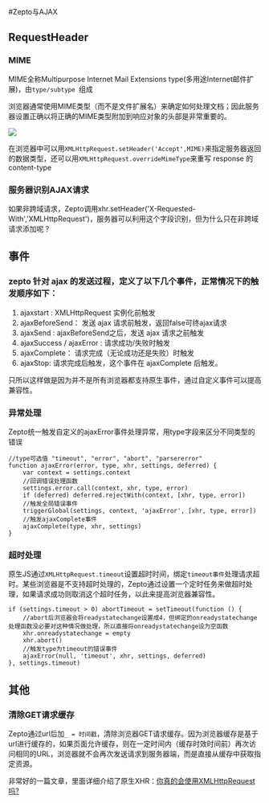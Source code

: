 #Zepto与AJAX

## RequestHeader

### MIME 
MIME全称Multipurpose Internet Mail Extensions type(多用途Internet邮件扩展)，由`type/subtype `组成

浏览器通常使用MIME类型（而不是文件扩展名）来确定如何处理文档；因此服务器设置正确以将正确的MIME类型附加到响应对象的头部是非常重要的。

![](https://ws1.sinaimg.cn/large/006tKfTcgy1fo8tdsyzqhj30tt0bqgod.jpg)

在浏览器中可以用`XMLHttpRequest.setHeader('Accept',MIME)`来指定服务器返回的数据类型，还可以用`XMLHttpRequest.overrideMimeType`来重写 response 的 content-type

### 服务器识别AJAX请求
如果非跨域请求，Zepto调用xhr.setHeader('X-Requested-With','XMLHttpRequest')，服务器可以利用这个字段识别，但为什么只在非跨域请求添加呢？

## 事件
### zepto 针对 ajax 的发送过程，定义了以下几个事件，正常情况下的触发顺序如下：
1. ajaxstart : XMLHttpRequest 实例化前触发
2. ajaxBeforeSend： 发送 ajax 请求前触发，返回false可终ajax请求
3. ajaxSend : ajaxBeforeSend之后，发送 ajax 请求之前触发
4. ajaxSuccess / ajaxError : 请求成功/失败时触发
5. ajaxComplete： 请求完成（无论成功还是失败）时触发
6. ajaxStop: 请求完成后触发，这个事件在 ajaxComplete 后触发。

只所以这样做是因为并不是所有浏览器都支持原生事件，通过自定义事件可以提高兼容性。

### 异常处理

Zepto统一触发自定义的ajaxError事件处理异常，用type字段来区分不同类型的错误

````
//type可选值 "timeout", "error", "abort", "parsererror"
function ajaxError(error, type, xhr, settings, deferred) {
    var context = settings.context
    //回调错误处理函数
    settings.error.call(context, xhr, type, error)
    if (deferred) deferred.rejectWith(context, [xhr, type, error])
    //触发全局错误事件
    triggerGlobal(settings, context, 'ajaxError', [xhr, type, error])
    //触发ajaxComplete事件
    ajaxComplete(type, xhr, settings)
}
````


### 超时处理
原生JS通过`XMLHttpRequest.timeout`设置超时时间，绑定`timeout事件`处理请求超时。某些浏览器是不支持超时处理的，Zepto通过设置一个定时任务来做超时处理，如果请求成功则取消这个超时任务，以此来提高浏览器兼容性。

````
if (settings.timeout > 0) abortTimeout = setTimeout(function () {
	//abort后浏览器会将readystatechange设置成4，但绑定的onreadystatechange处理函数没必要对这种情况做处理，所以直接将onreadystatechange设为空函数
    xhr.onreadystatechange = empty
    xhr.abort()
    //触发type为timeout的错误事件
    ajaxError(null, 'timeout', xhr, settings, deferred)
}, settings.timeout)
````

## 其他
### 清除GET请求缓存
Zepto通过url后加`_ = 时间戳`，清除浏览器GET请求缓存。因为浏览器缓存是基于url进行缓存的，如果页面允许缓存，则在一定时间内（缓存时效时间前）再次访问相同的URL，浏览器就不会再次发送请求到服务器端，而是直接从缓存中获取指定资源。

非常好的一篇文章，里面详细介绍了原生XHR：[你真的会使用XMLHttpRequest吗?](https://segmentfault.com/a/1190000004322487)  